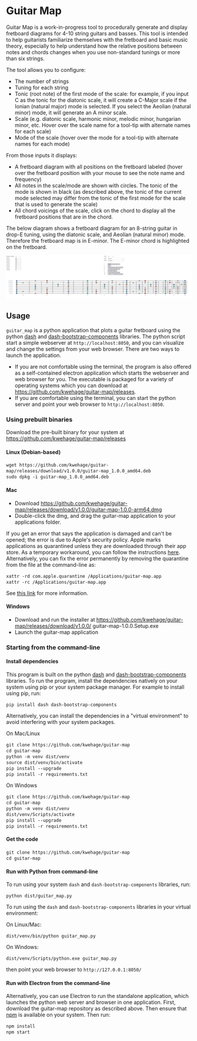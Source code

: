 # Guitar Map

Guitar Map is a work-in-progress tool to procedurally generate and display fretboard diagrams for 4-10 string guitars and basses. This tool is intended to help guitarists familiarize themselves with the fretboard and basic music theory, especially to help understand how the relative positions between notes and chords changes when you use non-standard tunings or more than six strings. 

The tool allows you to configure:
* The number of strings
* Tuning for each string
* Tonic (root note) of the first mode of the scale: for example, if you input C as the tonic for the diatonic scale, it will create a C-Major scale if the Ionian (natural major) mode is selected. If you select the Aeolian (natural minor) mode, it will generate an A minor scale. 
* Scale (e.g. diatonic scale, harmonic minor, melodic minor, hungarian minor, etc. Hover over the scale name for a tool-tip with alternate names for each scale) 
* Mode of the scale (hover over the mode for a tool-tip with alternate names for each mode)

From those inputs it displays:
* A fretboard diagram with all positions on the fretboard labeled (hover over the fretboard position with your mouse to see the note name and frequency)
* All notes in the scale/mode are shown with circles. The tonic of the mode is shown in black (as described above, the tonic of the current mode selected may differ from the tonic of the first mode for the scale that is used to generate the scale)
* All chord voicings of the scale, click on the chord to display all the fretboard positions that are in the chord.

The below diagram shows a fretboard diagram for an 8-string guitar in drop-E tuning, using the diatonic scale, and Aeolian (natural minor) mode. Therefore the fretboard map is in E-minor. The E-minor chord is highlighted on the fretboard.

![fretboard](doc/fretboard.png)

## Usage
`guitar_map` is a python application that plots a guitar fretboard using the python [dash](https://pypi.org/project/dash/) and [dash-bootstrap-components](https://pypi.org/project/dash-bootstrap-components/) libraries. The python script start a simple webserver at `http://localhost:8050`, and you can visualize and change the settings from your web browser. There are two ways to launch the application. 
* If you are not comfortable using the terminal, the program is also offered as a self-contained electron application which starts the webserver and web browser for you. The executable is packaged for a variety of operating systems which you can download at https://github.com/kwehage/guitar-map/releases. 
* If you are comfortable using the terminal, you can start the python server and point your web browser to `http://localhost:8050`. 

### Using prebuilt binaries
Download the pre-built binary for your system at https://github.com/kwehage/guitar-map/releases

#### Linux (Debian-based)
```
wget https://github.com/kwehage/guitar-map/releases/download/v1.0.0/guitar-map_1.0.0_amd64.deb
sudo dpkg -i guitar-map_1.0.0_amd64.deb
```

#### Mac
* Download https://github.com/kwehage/guitar-map/releases/download/v1.0.0/guitar-map-1.0.0-arm64.dmg
* Double-click the dmg, and drag the guitar-map application to your applications folder.

If you get an error that says the application is damaged and can't be opened; the error is due to Apple's security policy. Apple marks applications as quarantined unless they are downloaded through their app store. As a temporary workaround, you can follow the instructions [here](https://support.apple.com/guide/mac-help/open-a-mac-app-from-an-unknown-developer-mh40616/mac). Alternatively, you can fix the error permanently by removing the quarantine from the file at the command-line as:

```
xattr -rd com.apple.quarantine /Applications/guitar-map.app
xattr -rc /Applications/guitar-map.app
```

See [this link](https://osxdaily.com/2019/02/13/fix-app-damaged-cant-be-opened-trash-error-mac/) for more information.

#### Windows
* Download and run the installer at https://github.com/kwehage/guitar-map/releases/download/v1.0.0/ guitar-map-1.0.0.Setup.exe 
* Launch the guitar-map application


### Starting from the command-line

#### Install dependencies
This program is built on the python [dash](https://pypi.org/project/dash/) and [dash-bootstrap-components](https://pypi.org/project/dash-bootstrap-components/) libraries. To run the program, install the dependencies natively on your system using pip or your system package manager. For example to install using pip, run:

```
pip install dash dash-bootstrap-components
```

Alternatively, you can install the dependencies in a "virtual environment" to avoid interfering with your system packages.

On Mac/Linux
```
git clone https://github.com/kwehage/guitar-map
cd guitar-map
python -m venv dist/venv
source dist/venv/bin/activate
pip install --upgrade
pip install -r requirements.txt
```

On Windows
```
git clone https://github.com/kwehage/guitar-map
cd guitar-map
python -m venv dist/venv
dist/venv/Scripts/activate
pip install --upgrade
pip install -r requirements.txt
```

#### Get the code
```
git clone https://github.com/kwehage/guitar-map
cd guitar-map
```

#### Run with Python from command-line
To run using your system `dash` and `dash-bootstrap-components` libraries, run:
```
python dist/guitar_map.py
```

To run using the `dash` and `dash-bootstrap-components` libraries in your virtual environment:

On Linux/Mac:
```
dist/venv/bin/python guitar_map.py
```

On Windows:
```
dist/venv/Scripts/python.exe guitar_map.py
```

then point your web browser to `http://127.0.0.1:8050/`


#### Run with Electron from the command-line
Alternatively, you can use Electron to run the standalone application, which launches the python web server and browser in one application. First, download the guitar-map repository as described above. Then ensure that [npm](https://docs.npmjs.com/downloading-and-installing-node-js-and-npm) is available on your system. Then run:
```
npm install
npm start
```
